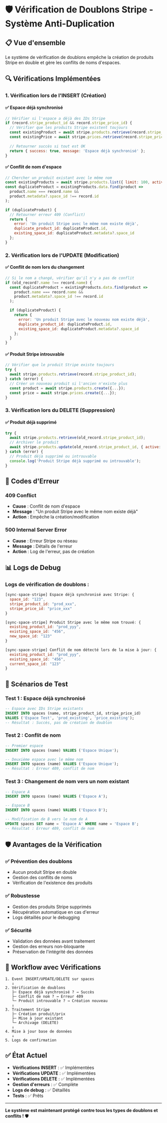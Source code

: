 # 🛡️ Vérification de Doublons Stripe - Système Anti-Duplication

## 📋 Vue d'ensemble

Le système de vérification de doublons empêche la création de produits Stripe en double et gère les conflits de noms d'espaces.

## 🔍 Vérifications Implémentées

### 1. **Vérification lors de l'INSERT (Création)**

#### ✅ **Espace déjà synchronisé**
```javascript
// Vérifier si l'espace a déjà des IDs Stripe
if (record.stripe_product_id && record.stripe_price_id) {
  // Vérifier que les produits Stripe existent toujours
  const existingProduct = await stripe.products.retrieve(record.stripe_product_id);
  const existingPrice = await stripe.prices.retrieve(record.stripe_price_id);
  
  // Retourner succès si tout est OK
  return { success: true, message: 'Espace déjà synchronisé' };
}
```

#### ✅ **Conflit de nom d'espace**
```javascript
// Chercher un produit existant avec le même nom
const existingProducts = await stripe.products.list({ limit: 100, active: true });
const duplicateProduct = existingProducts.data.find(product => 
  product.name === record.name && 
  product.metadata?.space_id !== record.id
);

if (duplicateProduct) {
  // Retourner erreur 409 (Conflict)
  return { 
    error: 'Un produit Stripe avec le même nom existe déjà',
    duplicate_product_id: duplicateProduct.id,
    existing_space_id: duplicateProduct.metadata?.space_id
  };
}
```

### 2. **Vérification lors de l'UPDATE (Modification)**

#### ✅ **Conflit de nom lors du changement**
```javascript
// Si le nom a changé, vérifier qu'il n'y a pas de conflit
if (old_record?.name !== record.name) {
  const duplicateProduct = existingProducts.data.find(product => 
    product.name === record.name && 
    product.metadata?.space_id !== record.id
  );

  if (duplicateProduct) {
    return { 
      error: 'Un produit Stripe avec le nouveau nom existe déjà',
      duplicate_product_id: duplicateProduct.id,
      existing_space_id: duplicateProduct.metadata?.space_id
    };
  }
}
```

#### ✅ **Produit Stripe introuvable**
```javascript
// Vérifier que le produit Stripe existe toujours
try {
  await stripe.products.retrieve(record.stripe_product_id);
} catch (error) {
  // Créer un nouveau produit si l'ancien n'existe plus
  const product = await stripe.products.create({...});
  const price = await stripe.prices.create({...});
}
```

### 3. **Vérification lors du DELETE (Suppression)**

#### ✅ **Produit déjà supprimé**
```javascript
try {
  await stripe.products.retrieve(old_record.stripe_product_id);
  // Archiver le produit
  await stripe.products.update(old_record.stripe_product_id, { active: false });
} catch (error) {
  // Produit déjà supprimé ou introuvable
  console.log('Produit Stripe déjà supprimé ou introuvable');
}
```

## 🚨 Codes d'Erreur

### **409 Conflict**
- **Cause** : Conflit de nom d'espace
- **Message** : "Un produit Stripe avec le même nom existe déjà"
- **Action** : Empêche la création/modification

### **500 Internal Server Error**
- **Cause** : Erreur Stripe ou réseau
- **Message** : Détails de l'erreur
- **Action** : Log de l'erreur, pas de création

## 📊 Logs de Debug

### **Logs de vérification de doublons :**
```javascript
[sync-space-stripe] Espace déjà synchronisé avec Stripe: {
  space_id: "123",
  stripe_product_id: "prod_xxx",
  stripe_price_id: "price_xxx"
}

[sync-space-stripe] Produit Stripe avec le même nom trouvé: {
  existing_product_id: "prod_yyy",
  existing_space_id: "456",
  new_space_id: "123"
}

[sync-space-stripe] Conflit de nom détecté lors de la mise à jour: {
  existing_product_id: "prod_yyy",
  existing_space_id: "456",
  current_space_id: "123"
}
```

## 🧪 Scénarios de Test

### **Test 1 : Espace déjà synchronisé**
```sql
-- Espace avec IDs Stripe existants
INSERT INTO spaces (name, stripe_product_id, stripe_price_id) 
VALUES ('Espace Test', 'prod_existing', 'price_existing');
-- Résultat : Succès, pas de création de doublon
```

### **Test 2 : Conflit de nom**
```sql
-- Premier espace
INSERT INTO spaces (name) VALUES ('Espace Unique');

-- Deuxième espace avec le même nom
INSERT INTO spaces (name) VALUES ('Espace Unique');
-- Résultat : Erreur 409, conflit de nom
```

### **Test 3 : Changement de nom vers un nom existant**
```sql
-- Espace A
INSERT INTO spaces (name) VALUES ('Espace A');

-- Espace B
INSERT INTO spaces (name) VALUES ('Espace B');

-- Modification de B vers le nom de A
UPDATE spaces SET name = 'Espace A' WHERE name = 'Espace B';
-- Résultat : Erreur 409, conflit de nom
```

## 🛡️ Avantages de la Vérification

### ✅ **Prévention des doublons**
- Aucun produit Stripe en double
- Gestion des conflits de noms
- Vérification de l'existence des produits

### ✅ **Robustesse**
- Gestion des produits Stripe supprimés
- Récupération automatique en cas d'erreur
- Logs détaillés pour le debugging

### ✅ **Sécurité**
- Validation des données avant traitement
- Gestion des erreurs non-bloquante
- Préservation de l'intégrité des données

## 🔄 Workflow avec Vérifications

```
1. Event INSERT/UPDATE/DELETE sur spaces
   ↓
2. Vérification de doublons
   ├─ Espace déjà synchronisé ? → Succès
   ├─ Conflit de nom ? → Erreur 409
   └─ Produit introuvable ? → Création nouveau
   ↓
3. Traitement Stripe
   ├─ Création produit/prix
   ├─ Mise à jour existant
   └─ Archivage (DELETE)
   ↓
4. Mise à jour base de données
   ↓
5. Logs de confirmation
```

## ✅ État Actuel

- **Vérifications INSERT** : ✅ Implémentées
- **Vérifications UPDATE** : ✅ Implémentées  
- **Vérifications DELETE** : ✅ Implémentées
- **Gestion d'erreurs** : ✅ Complète
- **Logs de debug** : ✅ Détaillés
- **Tests** : ✅ Prêts

---

**Le système est maintenant protégé contre tous les types de doublons et conflits !** 🛡️ 